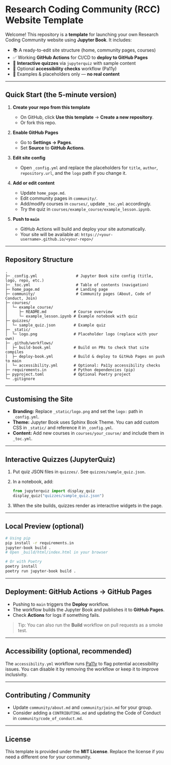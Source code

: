 
# Research Coding Community (RCC) Website Template

Welcome! This repository is a **template** for launching your own Research Coding Community website using **Jupyter Book**. It includes:

- 📚 A ready-to-edit site structure (home, community pages, courses)
- ✅ Working **GitHub Actions** for CI/CD to **deploy to GitHub Pages**
- 🧩 **Interactive quizzes** via `jupyterquiz` with sample content
- 🧪 Optional **accessibility checks** workflow (Pa11y)
- 🧰 Examples & placeholders only — **no real content**

---

## Quick Start (the 5-minute version)

1. **Create your repo from this template**  
   - On GitHub, click **Use this template** → **Create a new repository**.  
   - Or fork this repo.

2. **Enable GitHub Pages**  
   - Go to **Settings → Pages**.  
   - Set **Source** to **GitHub Actions**.

3. **Edit site config**  
   - Open `_config.yml` and replace the placeholders for `title`, `author`, `repository.url`, and the `logo` path if you change it.

4. **Add or edit content**  
   - Update `home_page.md`.  
   - Edit community pages in `community/`.  
   - Add/modify courses in `courses/`, update `_toc.yml` accordingly.  
   - Try the quiz in `courses/example_course/example_lesson.ipynb`.

5. **Push to `main`**  
   - GitHub Actions will build and deploy your site automatically.  
   - Your site will be available at: `https://<your-username>.github.io/<your-repo>/`

---

## Repository Structure

```
.
├─ _config.yml                 # Jupyter Book site config (title, logo, repo, etc.)
├─ _toc.yml                    # Table of contents (navigation)
├─ home_page.md                # Landing page
├─ community/                  # Community pages (About, Code of Conduct, Join)
├─ courses/
│  └─ example_course/
│     ├─ README.md            # Course overview
│     └─ example_lesson.ipynb # Example notebook with quiz
├─ quizzes/
│  └─ sample_quiz.json        # Example quiz
├─ _static/
│  └─ logo.png                # Placeholder logo (replace with your own)
├─ .github/workflows/
│  ├─ build-book.yml          # Build on PRs to check that site compiles
│  ├─ deploy-book.yml         # Build & deploy to GitHub Pages on push to main
│  └─ accessibility.yml       # Optional: Pa11y accessibility checks
├─ requirements.in            # Python dependencies (pip)
├─ pyproject.toml             # Optional Poetry project
└─ .gitignore
```

---

## Customising the Site

- **Branding:** Replace `_static/logo.png` and set the `logo:` path in `_config.yml`.
- **Theme:** Jupyter Book uses Sphinx Book Theme. You can add custom CSS in `_static/` and reference it in `_config.yml`.
- **Content:** Add new courses in `courses/your_course/` and include them in `_toc.yml`.

---

## Interactive Quizzes (JupyterQuiz)

1. Put quiz JSON files in `quizzes/`. See `quizzes/sample_quiz.json`.
2. In a notebook, add:

   ```python
   from jupyterquiz import display_quiz
   display_quiz("quizzes/sample_quiz.json")
   ```

3. When the site builds, quizzes render as interactive widgets in the page.

---

## Local Preview (optional)

```bash
# Using pip
pip install -r requirements.in
jupyter-book build .
# Open _build/html/index.html in your browser

# Or with Poetry
poetry install
poetry run jupyter-book build .
```

---

## Deployment: GitHub Actions → GitHub Pages

- Pushing to `main` triggers the **Deploy** workflow.  
- The workflow builds the Jupyter Book and publishes it to **GitHub Pages**.  
- Check **Actions** for logs if something fails.

> Tip: You can also run the **Build** workflow on pull requests as a smoke test.

---

## Accessibility (optional, recommended)

The `accessibility.yml` workflow runs [Pa11y](https://pa11y.org/) to flag potential accessibility issues. You can disable it by removing the workflow or keep it to improve inclusivity.

---

## Contributing / Community

- Update `community/about.md` and `community/join.md` for your group.
- Consider adding a `CONTRIBUTING.md` and updating the Code of Conduct in `community/code_of_conduct.md`.

---

## License

This template is provided under the **MIT License**. Replace the license if you need a different one for your community.
